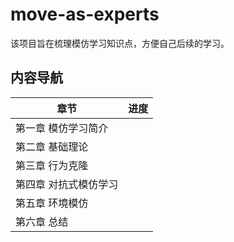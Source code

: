 # move-as-experts
该项目旨在梳理模仿学习知识点，方便自己后续的学习。



## 内容导航

| 章节                  | 进度 |
| --------------------- | ---- |
| 第一章 模仿学习简介   |      |
| 第二章 基础理论       |      |
| 第三章 行为克隆       |      |
| 第四章 对抗式模仿学习 |      |
| 第五章 环境模仿       |      |
| 第六章 总结           |      |

